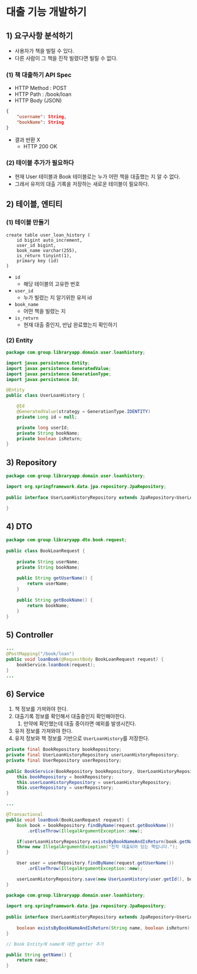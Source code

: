 # 대출 기능 개발하기
## 1) 요구사항 분석하기
- 사용자가 책을 빌릴 수 있다.
- 다른 사람이 그 책을 진작 빌렸다면 빌릴 수 없다.

### (1) 책 대출하기 API Spec
- HTTP Method : POST
- HTTP Path : /book/loan
- HTTP Body (JSON)
```json
{
	"username": String,
	"bookName": String
}
```
- 결과 반환 X
	- HTTP 200 OK

### (2) 테이블 추가가 필요하다
- 현재 User 테이블과 Book 테이블로는 누가 어떤 책을 대출했는 지 알 수 없다.
- 그래서 유저의 대출 기록을 저장하는 새로운 테이블이 필요하다.

## 2) 테이블, 엔티티
### (1) 테이블 만들기
```mysql
create table user_loan_history (
	id bigint auto_increment,
	user_id bigint,
	book_name varchar(255),
	is_return tinyint(1),
	primary key (id)
)
```
- `id`
	- 해당 테이블의 고유한 번호
- `user_id`
	- 누가 빌렸는 지 알기위한 유저 id
- `book_name`
	- 어떤 책을 빌렸는 지
- `is_return`
	- 현재 대출 중인지, 반납 완료했는지 확인하기

### (2) Entity
```java
package com.group.libraryapp.domain.user.loanhistory;

import javax.persistence.Entity;
import javax.persistence.GeneratedValue;
import javax.persistence.GenerationType;
import javax.persistence.Id;

@Entity
public class UserLoanHistory {

    @Id
    @GeneratedValue(strategy = GenerationType.IDENTITY)
    private Long id = null;

    private long userId;
    private String bookName;
    private boolean isReturn;
}
```

## 3) Repository
```java
package com.group.libraryapp.domain.user.loanhistory;

import org.springframework.data.jpa.repository.JpaRepository;
 
public interface UserLoanHistoryRepository extends JpaRepository<UserLoanHistory, Long> {

}
```

## 4) DTO
```java
package com.group.libraryapp.dto.book.request;  
  
public class BookLoanRequest {  
  
    private String userName;  
    private String bookName;  
  
    public String getUserName() {  
        return userName;  
    }  
  
    public String getBookName() {  
        return bookName;  
    }  
}
```

## 5) Controller
```java
...
@PostMapping("/book/loan")  
public void loanBook(@RequestBody BookLoanRequest request) {  
    bookService.loanBook(request);  
}
...
```

## 6) Service
1. 책 정보를 가져와야 한다.
2. 대출기록 정보를 확인해서 대출중인지 확인해야한다.
	1. 만약에 확인했는데 대출 중이라면 예외를 발생시킨다.
3. 유저 정보를 가져와야 한다.
4. 유저 정보와 책 정보를 기반으로 `UserLoanHistory`를 저장한다.
```java
private final BookRepository bookRepository;  
private final UserLoanHistoryRepository userLoanHistoryRepository;  
private final UserRepository userRepository;  
  
public BookService(BookRepository bookRepository, UserLoanHistoryRepository userLoanHistoryRepository, UserRepository userRepository) {  
    this.bookRepository = bookRepository;  
    this.userLoanHistoryRepository = userLoanHistoryRepository;  
    this.userRepository = userRepository;  
}

...

@Transactional
public void loanBook(BookLoanRequest request) {
	Book book = bookRepository.findByName(request.getBookName())  
        .orElseThrow(IllegalArgumentException::new);

	if(userLoanHistoryRepository.existsByBookNameAndIsReturn(book.getName(), false)) {  
    throw new IllegalArgumentException("진작 대출되어 있는 책입니다.");  
}

	User user = userRepository.findByName(request.getUserName())  
        .orElseThrow(IllegalArgumentException::new);

	userLoanHistoryRepository.save(new UserLoanHistory(user.getId(), book.getName()));
}
```

```java
package com.group.libraryapp.domain.user.loanhistory;  
  
import org.springframework.data.jpa.repository.JpaRepository;  
  
public interface UserLoanHistoryRepository extends JpaRepository<UserLoanHistory, Long> {  
  
    boolean existsByBookNameAndIsReturn(String name, boolean isReturn);  
}
```

```java
// Book Entity에 name에 대한 getter 추가

public String getName() {  
    return name;  
}
```

